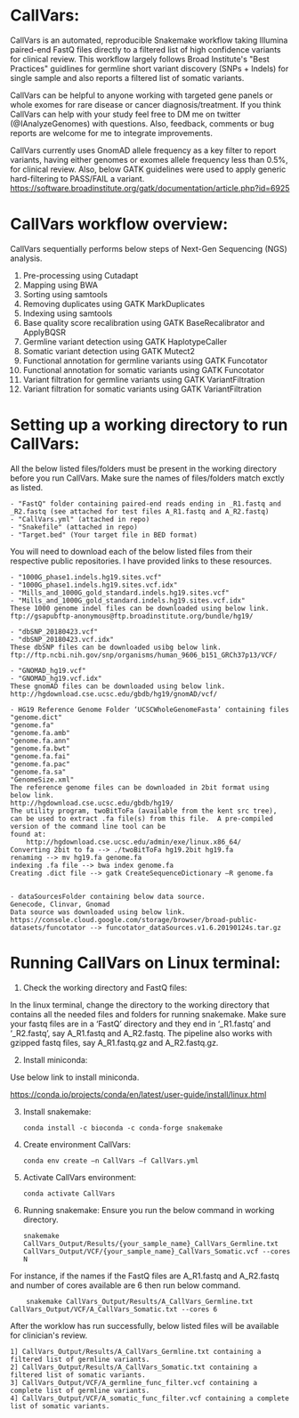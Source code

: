 # CallVars: 

CallVars is an automated, reproducible Snakemake workflow taking Illumina paired-end FastQ files directly to a filtered list of high confidence variants for clinical review. This workflow largely follows Broad Institute's "Best Practices" guidlines for germline short variant discovery (SNPs + Indels) for single sample and also reports a filtered list of somatic variants. 

CallVars can be helpful to anyone working with targeted gene panels or whole exomes for rare disease or cancer diagnosis/treatment. If you think CallVars can help with your study feel free to DM me on twitter (@IAnalyzeGenomes) with questions. Also, feedback, comments or bug reports are welcome for me to integrate improvements.

CallVars currently uses GnomAD allele frequency as a key filter to report variants, having either genomes or exomes allele frequency less than 0.5%, for clinical review. Also, below GATK guidelines were used to apply generic hard-filtering to PASS/FAIL a variant.  
https://software.broadinstitute.org/gatk/documentation/article.php?id=6925

# CallVars workflow overview:
CallVars sequentially performs below steps of Next-Gen Sequencing (NGS) analysis.
1) Pre-processing using Cutadapt
2) Mapping using BWA
3) Sorting using samtools
4) Removing duplicates using GATK MarkDuplicates
5) Indexing using samtools
6) Base quality score recalibration using GATK BaseRecalibrator and ApplyBQSR
7) Germline variant detection using GATK HaplotypeCaller
8) Somatic variant detection using GATK Mutect2
9) Functional annotation for germline variants using GATK Funcotator
10) Functional annotation for somatic variants using GATK Funcotator
11) Variant filtration for germline variants using GATK VariantFiltration
12) Variant filtration for somatic variants using GATK VariantFiltration

# Setting up a working directory to run CallVars:
All the below listed files/folders must be present in the working directory before you run CallVars. Make sure the names of files/folders match exctly as listed.  

	- "FastQ" folder containing paired-end reads ending in _R1.fastq and _R2.fastq (see attached for test files A_R1.fastq and A_R2.fastq)
	- "CallVars.yml" (attached in repo)
	- "Snakefile" (attached in repo)
	- "Target.bed" (Your target file in BED format)

You will need to download each of the below listed files from their respective public repositories. I have provided links to these resources.

	- "1000G_phase1.indels.hg19.sites.vcf"
	- "1000G_phase1.indels.hg19.sites.vcf.idx"
	- "Mills_and_1000G_gold_standard.indels.hg19.sites.vcf"
	- "Mills_and_1000G_gold_standard.indels.hg19.sites.vcf.idx"
	These 1000 genome indel files can be downloaded using below link.
	ftp://gsapubftp-anonymous@ftp.broadinstitute.org/bundle/hg19/
	
	- "dbSNP_20180423.vcf"
	- "dbSNP_20180423.vcf.idx"
	These dbSNP files can be downloaded usibg below link.
	ftp://ftp.ncbi.nih.gov/snp/organisms/human_9606_b151_GRCh37p13/VCF/
	
	- "GNOMAD_hg19.vcf"
	- "GNOMAD_hg19.vcf.idx"
	These gnomAD files can be downloaded using below link.
	http://hgdownload.cse.ucsc.edu/gbdb/hg19/gnomAD/vcf/
	
	- HG19 Reference Genome Folder ‘UCSCWholeGenomeFasta’ containing files
  	"genome.dict"
	"genome.fa"
	"genome.fa.amb" 
	"genome.fa.ann"
	"genome.fa.bwt"
	"genome.fa.fai"
	"genome.fa.pac"
	"genome.fa.sa"
	"GenomeSize.xml"
	The reference genome files can be downloaded in 2bit format using below link.
	http://hgdownload.cse.ucsc.edu/gbdb/hg19/
	The utility program, twoBitToFa (available from the kent src tree), can be used to extract .fa file(s) from this file.  A pre-compiled version of the command line tool can be
    found at:
        http://hgdownload.cse.ucsc.edu/admin/exe/linux.x86_64/
	Converting 2bit to fa --> ./twoBitToFa hg19.2bit hg19.fa
	renaming --> mv hg19.fa genome.fa
	indexing .fa file --> bwa index genome.fa
	Creating .dict file --> gatk CreateSequenceDictionary –R genome.fa

	
	- dataSourcesFolder containing below data source. 
	Genecode, Clinvar, Gnomad
	Data source was downloaded using below link.
	https://console.cloud.google.com/storage/browser/broad-public-datasets/funcotator --> funcotator_dataSources.v1.6.20190124s.tar.gz

# Running CallVars on Linux terminal: 
1)	Check the working directory and FastQ files: 

In the linux terminal, change the directory to the working directory that contains all the needed files and folders for running snakemake.
Make sure your fastq files are in a ‘FastQ’ directory and they end in ‘_R1.fastq’ and ‘_R2.fastq’, say A_R1.fastq and A_R2.fastq. The pipeline also works with gzipped fastq files, say A_R1.fastq.gz and A_R2.fastq.gz.

2)	Install miniconda: 

Use below link to install miniconda.

https://conda.io/projects/conda/en/latest/user-guide/install/linux.html

3)	Install snakemake:
	
		conda install -c bioconda -c conda-forge snakemake

4)	Create environment CallVars:
	
		conda env create –n CallVars –f CallVars.yml

5)	Activate CallVars environment:

		conda activate CallVars

6)	Running snakemake: 
		Ensure you run the below command in working directory.

		snakemake CallVars_Output/Results/{your_sample_name}_CallVars_Germline.txt CallVars_Output/VCF/{your_sample_name}_CallVars_Somatic.vcf --cores N

For instance, if the names if the FastQ files are A_R1.fastq and A_R2.fastq and number of cores available are 6 then run below command.

		snakemake CallVars_Output/Results/A_CallVars_Germline.txt CallVars_Output/VCF/A_CallVars_Somatic.txt --cores 6

After the worklow has run successfully, below listed files will be available for clinician's review.

	1] CallVars_Output/Results/A_CallVars_Germline.txt containing a filtered list of germline variants.
	2] CallVars_Output/Results/A_CallVars_Somatic.txt containing a filtered list of somatic variants.
	3] CallVars_Output/VCF/A_germline_func_filter.vcf containing a complete list of germline variants.
	4] CallVars_Output/VCF/A_somatic_func_filter.vcf containing a complete list of somatic variants.

